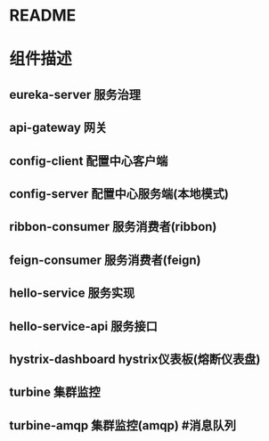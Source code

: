 README
===========================
# 组件描述
## eureka-server	服务治理
## api-gateway		网关
## config-client		配置中心客户端
## config-server		配置中心服务端(本地模式)
## ribbon-consumer	服务消费者(ribbon)
## feign-consumer	服务消费者(feign)
## hello-service		服务实现
## hello-service-api 	服务接口
## hystrix-dashboard 	hystrix仪表板(熔断仪表盘)
## turbine		集群监控
## turbine-amqp	集群监控(amqp) #消息队列
	
